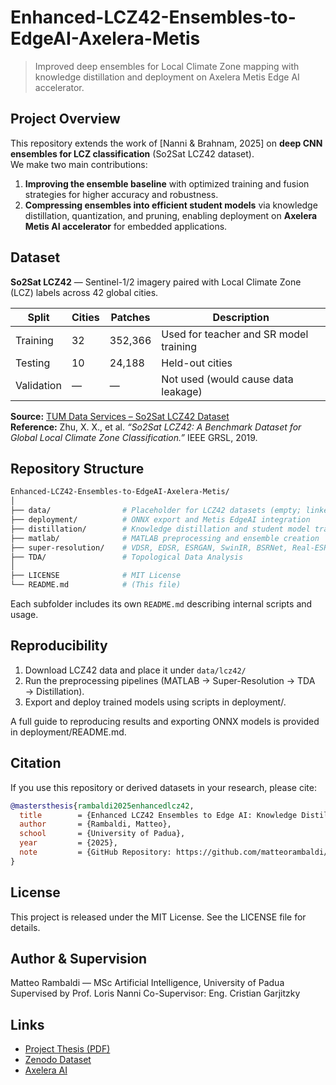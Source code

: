 # Enhanced-LCZ42-Ensembles-to-EdgeAI-Axelera-Metis

> Improved deep ensembles for Local Climate Zone mapping with knowledge distillation and deployment on Axelera Metis Edge AI accelerator.

## Project Overview
This repository extends the work of [Nanni & Brahnam, 2025] on **deep CNN ensembles for LCZ classification** (So2Sat LCZ42 dataset).  
We make two main contributions:
1. **Improving the ensemble baseline** with optimized training and fusion strategies for higher accuracy and robustness.  
2. **Compressing ensembles into efficient student models** via knowledge distillation, quantization, and pruning, enabling deployment on **Axelera Metis AI accelerator** for embedded applications.

## Dataset

**So2Sat LCZ42** — Sentinel-1/2 imagery paired with Local Climate Zone (LCZ) labels across 42 global cities.

| Split | Cities | Patches | Description |
|--------|---------|----------|--------------|
| Training | 32 | 352,366 | Used for teacher and SR model training |
| Testing | 10 | 24,188 | Held-out cities |
| Validation | — | — | Not used (would cause data leakage) |

**Source:** [TUM Data Services – So2Sat LCZ42 Dataset](https://dataserv.ub.tum.de/index.php/s/m1483140)  
**Reference:** Zhu, X. X., et al. *“So2Sat LCZ42: A Benchmark Dataset for Global Local Climate Zone Classification.”* IEEE GRSL, 2019.

## Repository Structure

```bash
Enhanced-LCZ42-Ensembles-to-EdgeAI-Axelera-Metis/
│
├── data/                # Placeholder for LCZ42 datasets (empty; linked via Zenodo)
├── deployment/          # ONNX export and Metis EdgeAI integration
├── distillation/        # Knowledge distillation and student model training
├── matlab/              # MATLAB preprocessing and ensemble creation
├── super-resolution/    # VDSR, EDSR, ESRGAN, SwinIR, BSRNet, Real-ESRGAN pipelines
├── TDA/                 # Topological Data Analysis
│
├── LICENSE              # MIT License
└── README.md            # (This file)
```

Each subfolder includes its own `README.md` describing internal scripts and usage.

## Reproducibility

1. Download LCZ42 data and place it under `data/lcz42/`
2. Run the preprocessing pipelines (MATLAB → Super-Resolution → TDA → Distillation).
3. Export and deploy trained models using scripts in deployment/.

A full guide to reproducing results and exporting ONNX models is provided in deployment/README.md.

## Citation

If you use this repository or derived datasets in your research, please cite:

```bibtex
@mastersthesis{rambaldi2025enhancedlcz42,
  title        = {Enhanced LCZ42 Ensembles to Edge AI: Knowledge Distillation and Deployment on Axelera Metis},
  author       = {Rambaldi, Matteo},
  school       = {University of Padua},
  year         = {2025},
  note         = {GitHub Repository: https://github.com/matteorambaldi/Enhanced-LCZ42-Ensembles-to-EdgeAI-Axelera-Metis}
}
```

## License

This project is released under the MIT License.
See the LICENSE file for details.

## Author & Supervision

Matteo Rambaldi — MSc Artificial Intelligence, University of Padua
Supervised by Prof. Loris Nanni
Co-Supervisor: Eng. Cristian Garjitzky

## Links
- [Project Thesis (PDF)](https://github.com/matteorambaldi/Enhanced-LCZ42-Ensembles-to-EdgeAI-Axelera-Metis/releases)
- [Zenodo Dataset](https://zenodo.org/)
- [Axelera AI](https://axelera.ai)
